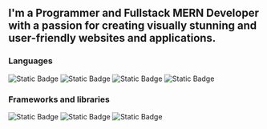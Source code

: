 ## I'm a Programmer and Fullstack MERN Developer with a passion for creating visually stunning and user-friendly websites and applications.
### Languages
![Static Badge](https://img.shields.io/badge/JAVASCRIPT-yellow) ![Static Badge](https://img.shields.io/badge/C++-blue) ![Static Badge](https://img.shields.io/badge/HTML-orange) ![Static Badge](https://img.shields.io/badge/CSS-blue)
### Frameworks and libraries
![Static Badge](https://img.shields.io/badge/EXPRESS.JS-green) ![Static Badge](https://img.shields.io/badge/REACT.JS-61DAFB) ![Static Badge](https://img.shields.io/badge/NODE.JS-green)




